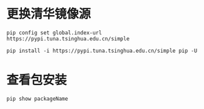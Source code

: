 # 更换清华镜像源

```
pip config set global.index-url https://pypi.tuna.tsinghua.edu.cn/simple
```

```
pip install -i https://pypi.tuna.tsinghua.edu.cn/simple pip -U
```

# 查看包安装

```
pip show packageName
```

